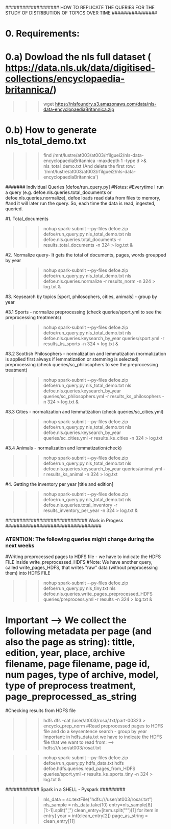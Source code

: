 ################### HOW TO REPLICATE THE QUERIES FOR THE STUDY OF DISTRIBUTION OF TOPICS OVER TIME ################
# 0. Requirements:
# 0.a) Dowload the nls full dataset ( https://data.nls.uk/data/digitised-collections/encyclopaedia-britannica/)
>>> wget https://nlsfoundry.s3.amazonaws.com/data/nls-data-encyclopaediaBritannica.zip 

# 0.b) How to generate nls_total_demo.txt
>>> find /mnt/lustre/at003/at003/rfilguei2/nls-data-encyclopaediaBritannica -maxdepth 1 -type d >& nls_total_demo.txt
(And delete the first row: '/mnt/lustre/at003/at003/rfilguei2/nls-data-encyclopaediaBritannica')

####### Individual Queries [defoe/run_query.py]
#Notes:
#Everytime I run a query (e.g. defoe.nls.queries.total_documents or defoe.nls.queries.normalize), defoe loads read data from files to memory,
#and it will later run the query. So, each time the data is read, ingested, queried. 

#1. Total_documents
>>> nohup spark-submit --py-files defoe.zip defoe/run_query.py nls_total_demo.txt nls defoe.nls.queries.total_documents  -r results_total_documents -n 324 > log.txt &

#2. Normalize query- It gets the total of documents, pages, words groupped by year
>>> nohup spark-submit --py-files defoe.zip defoe/run_query.py nls_total_demo.txt nls defoe.nls.queries.normalize  -r results_norm -n 324 > log.txt & 

#3. Keysearch by topics [sport, philosophers, cities, animals] - group by year

#3.1 Sports - normalize preprocessing (check queries/sport.yml to see the preprocessing treatments)
>>> nohup spark-submit --py-files defoe.zip defoe/run_query.py nls_total_demo.txt nls defoe.nls.queries.keysearch_by_year queries/sport.yml -r results_ks_sports -n 324 > log.txt & 

#3.2 Scottish Philosophers - normalization and lemmatization (normalization is applied first always if lemmatization or stemming is selected) preprocessing (check queries/sc_philosophers to see the preprocessing treatment)

>>> nohup spark-submit --py-files defoe.zip defoe/run_query.py nls_total_demo.txt nls defoe.nls.queries.keysearch_by_year queries/sc_philosophers.yml -r results_ks_philosophers -n 324 > log.txt & 

#3.3 Cities - normalization and lemmatization (check queries/sc_cities.yml)
>>> nohup spark-submit --py-files defoe.zip defoe/run_query.py nls_total_demo.txt nls defoe.nls.queries.keysearch_by_year queries/sc_cities.yml -r results_ks_cities -n 324 > log.txt

#3.4 Animals - normalization and lemmatization(check)
>>> nohup spark-submit --py-files defoe.zip defoe/run_query.py nls_total_demo.txt nls defoe.nls.queries.keysearch_by_year queries/animal.yml -r results_ks_animal -n 324 > log.txt

#4. Getting the inventory per year [title and edition]
>>> nohup spark-submit --py-files defoe.zip defoe/run_query.py nls_total_demo.txt nls defoe.nls.queries.total_inventory -r results_inventory_per_year -n 324 > log.txt &

############################# Work in Progess ##################################
### ATENTION: The following queries might change during the next weeks

#Writing preprocessed pages to HDFS file - we have to indicate the HDFS FILE inside write_preprocessed_HDFS
#Note: We have another query, called write_pages_HDFS, that writes "raw" data (without preprocessing them) into HDFS FILE
 
>>> nohup spark-submit --py-files defoe.zip defoe/run_query.py nls_tiny.txt nls defoe.nls.queries.write_pages_preprocessed_HDFS queries/preprocess.yml -r results -n 324 > log.txt &
# Important  --> We collect the following metadata per page (and also the page as string): tittle, edition, year, place, archive filename, page filename, page id, num pages, type of archive, model, type of preprocess treatment, page_preprocessed_as_string

#Checking results from HDFS file

>>> hdfs dfs -cat /user/at003/rosa/<NAME OF THE HDFS FILE>.txt/part-00323 > encyclo_prep_norm 
#Read preprocessed pages to HDFS file and do a keysentence search - group by year
Important: in hdfs_data.txt we have to indicate the HDFS file that we want to read from: --> hdfs:///user/at003/rosa/<NAME OF THE HDFS FILE>.txt

>>> nohup spark-submit --py-files defoe.zip defoe/run_query.py hdfs_data.txt hdfs defoe.hdfs.queries.read_pages_from_HDFS queries/sport.yml  -r results_ks_sports_tiny -n 324 > log.txt &

############ Spark in a SHELL - Pyspark #########
>>> nls_data = sc.textFile("hdfs:///user/at003/rosa/<NAME OF THE HDFS FILE>.txt")
>>> nls_sample = nls_data.take(10)
>>> entry=nls_sample[8][1:-1].split("\',")
>>> clean_entry=[item.split("\'")[1] for item in entry]
>>> year = int(clean_entry[2])
>>> page_as_string = clean_entry[11]

